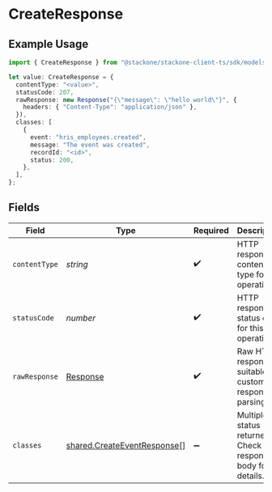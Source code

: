 # CreateResponse

## Example Usage

```typescript
import { CreateResponse } from "@stackone/stackone-client-ts/sdk/models/operations";

let value: CreateResponse = {
  contentType: "<value>",
  statusCode: 207,
  rawResponse: new Response("{\"message\": \"hello world\"}", {
    headers: { "Content-Type": "application/json" },
  }),
  classes: [
    {
      event: "hris_employees.created",
      message: "The event was created",
      recordId: "<id>",
      status: 200,
    },
  ],
};
```

## Fields

| Field                                                                             | Type                                                                              | Required                                                                          | Description                                                                       |
| --------------------------------------------------------------------------------- | --------------------------------------------------------------------------------- | --------------------------------------------------------------------------------- | --------------------------------------------------------------------------------- |
| `contentType`                                                                     | *string*                                                                          | :heavy_check_mark:                                                                | HTTP response content type for this operation                                     |
| `statusCode`                                                                      | *number*                                                                          | :heavy_check_mark:                                                                | HTTP response status code for this operation                                      |
| `rawResponse`                                                                     | [Response](https://developer.mozilla.org/en-US/docs/Web/API/Response)             | :heavy_check_mark:                                                                | Raw HTTP response; suitable for custom response parsing                           |
| `classes`                                                                         | [shared.CreateEventResponse](../../../sdk/models/shared/createeventresponse.md)[] | :heavy_minus_sign:                                                                | Multiple status returned. Check the response body for details.                    |